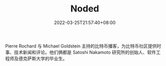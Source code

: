 ﻿---
weight: 
title: "Noded"
description: "Pierre Rochard 与 Michael Goldstein 主持的比特币播客，为比特币社区提供时事、技术新闻和评论"
date: 2022-03-25T21:57:40+08:00
lastmod: 2022-03-25T16:45:40+08:00
draft: false
authors: ["Metabd"]
featuredImage: "noded.jpg"
link: ""
tags: ["元宇宙社区","Noded"]
categories: ["navigation"]
navigation: ["元宇宙社区"]
lightgallery: true
toc: true
pinned: false
recommend: false
recommend1: false
---
Pierre Rochard 与 Michael Goldstein 主持的比特币播客，为比特币社区提供时事、技术新闻和评论。他们俩都是 Satoshi Nakamoto 研究所的创始人、软件工程师及德克萨斯大学的毕业生。
